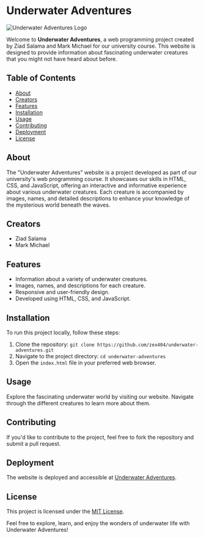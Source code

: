 # Underwater Adventures

![Underwater Adventures Logo](link-to-logo.png)

Welcome to **Underwater Adventures**, a web programming project created by Ziad Salama and Mark Michael for our university course. This website is designed to provide information about fascinating underwater creatures that you might not have heard about before.

## Table of Contents

- [About](#about)
- [Creators](#creators)
- [Features](#features)
- [Installation](#installation)
- [Usage](#usage)
- [Contributing](#contributing)
- [Deployment](#deployment)
- [License](#license)

## About

The "Underwater Adventures" website is a project developed as part of our university's web programming course. It showcases our skills in HTML, CSS, and JavaScript, offering an interactive and informative experience about various underwater creatures. Each creature is accompanied by images, names, and detailed descriptions to enhance your knowledge of the mysterious world beneath the waves.

## Creators

- Ziad Salama
- Mark Michael

## Features

- Information about a variety of underwater creatures.
- Images, names, and descriptions for each creature.
- Responsive and user-friendly design.
- Developed using HTML, CSS, and JavaScript.

## Installation

To run this project locally, follow these steps:

1. Clone the repository: `git clone https://github.com/zex404/underwater-adventures.git`
2. Navigate to the project directory: `cd underwater-adventures`
3. Open the `index.html` file in your preferred web browser.

## Usage

Explore the fascinating underwater world by visiting our website. Navigate through the different creatures to learn more about them.

## Contributing

If you'd like to contribute to the project, feel free to fork the repository and submit a pull request.

## Deployment

The website is deployed and accessible at [Underwater Adventures](https://zex404.github.io/underwater-adventures/).

## License

This project is licensed under the [MIT License](LICENSE).

Feel free to explore, learn, and enjoy the wonders of underwater life with Underwater Adventures!
